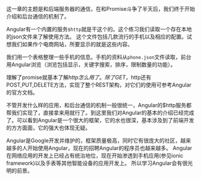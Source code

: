 这一章的主题是和后端服务器的通信，在和Promise斗争了半天后，我们终于开始介绍和后台通信的机制了。

Angular有一个内置的服务```$http```就是干这个的。这个练习我们读取一个存在本地的json文件来了解使用方法。
这个文件包括几款流行的手机以及相应的配置。试想我们如果作个电商网站，所要显示的就是这些内容。

我们用一个表格整理一些手机的信息。手机的资料从```phone.json```文件读取，前台用Angular浏览（浏览包括显示，关键字搜索，排序，限制数量的功能）。

理解了promise就基本了解$http怎么用了。除了GET，$http还有POST,PUT,DELETE方法，实现了整个REST架构，对它们的使用可参考Angular的官方文档。

不管开发什么样的应用，和后台通信的机制一般很统一，Angular的$http服务都帮我们实现了，直接拿来用就行了。到这里我们对Angular的基本的介绍已经完成了。可以看到Angular是一个很大的框架，它的水也很深，基本涉及到了前端开发的方方面面，它的强大也体现无疑。

Angular是Google开发并维护的，框架质量极高，同时它有很庞大的社区，越来越多的人开始使用Angular，现在的招聘Angular的程序员也越来越多。
Angular在网络应用的开发上已经占有统治地位，现在开始渗透到手机应用(参见ionic framework)以及手表等其他智能设备的应用开发上。
所以学习Angular会有很光明的前景。